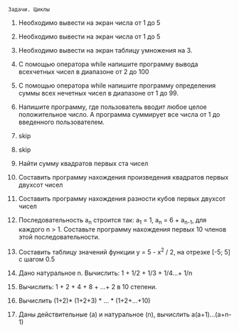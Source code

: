 	Задачи. Циклы
<ol>
<li>Необходимо вывести на экран числа от 1 до 5</li>

<li><p>Необходимо вывести на экран числа от 1 до 5</li></p>

<li><p>Необходимо вывести на экран таблицу умножения на 3.</li></p>

<li><p>С помощью оператора while напишите программу вывода всехчетных чисел в диапазоне от 2 до 100</li></p>

<li><p>С помощью оператора while напишите программу определения суммы всех нечетных чисел в диапазоне от 1 до 99.</li></p>

<li><p>Напишите программу, где пользователь вводит любое целое положительное число. А программа суммирует все числа от 1 до введенного пользователем.</li></p>

<li><p>skip</li></p>

<li><p>skip</li></p>

<li><p>Найти сумму квадратов первых ста чисел</li></p>

<li><p>Составить программу нахождения произведения квадратов первых двухсот чисел</li></p>

<li><p>Составить программу нахождения разности кубов первых двухсот чисел</li></p>

<li><p>Последовательность a<sub>n</sub> строится так: a<sub>1</sub> = 1, a<sub>n</sub> = 6 + a<sub>n-1</sub>, для каждого n > 1. Составьте программу нахождения первых 10 членов этой последовательности.</sub></li></p>

<li><p>Составить таблицу значений функции y = 5 - x<sup>2</sup> / 2, на отрезке [-5; 5] с шагом 0.5</li></p>

<li><p>Дано натуральное n. Вычислить: 1 + 1/2 + 1/3 + 1/4...+ 1/n</li></p>

<li><p>Вычислить: 1 + 2 + 4 + 8 + ...+ 2 в 10 степени.</li></p>

<li><p>Вычислить (1+2)* (1+2+3) * ... * (1+2+...+10)</li></p>

<li><p>Даны действительные (а) и натуральное (n), вычислить a(a+1)...(a+n-1)</li></p>











